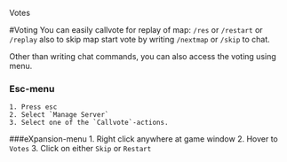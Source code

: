 ﻿Votes 

#Voting
You can easily callvote for replay of map: `/res` or `/restart` or `/replay`
also to skip map start vote by writing `/nextmap` or `/skip` to chat.

Other than writing chat commands, you can also access the voting using menu.

### Esc-menu
    1. Press esc
    2. Select `Manage Server`
    3. Select one of the `Callvote`-actions.

###eXpansion-menu
    1. Right click anywhere at game window
    2. Hover to `Votes` 
    3. Click on either `Skip` or `Restart`

